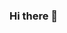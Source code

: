 ### Hi there 👋

<!--
**Robertrobinson777/Robertrobinson777** is a ✨ _special_ ✨ repository because its `README.md` (this file) appears on your GitHub profile.

Here are some ideas to get you started:

- 🔭 I’m currently working on Augusta HiTech Solution
- 🌱 I’m currently learning Flutter
- 👯 I’m looking to collaborate on ...
- 🤔 I’m looking for help with ...
- 💬 Ask me about PHP, Google cloud GAE hosting, Flutter 
- 📫 How to reach me: me@robertrobinson.in
- 😄 Pronouns: ...
- ⚡ Fun fact: ...
-->
